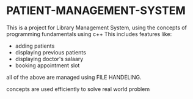 # PATIENT-MANAGEMENT-SYSTEM
This is a project for Library Management System, using the concepts of programming fundamentals using c++
This includes features like:

- adding patients
- displaying previous patients
- displaying doctor's salaary
- booking appointment slot 

all of the above are managed using FILE HANDELING.

concepts are used efficiently to solve real world problem

